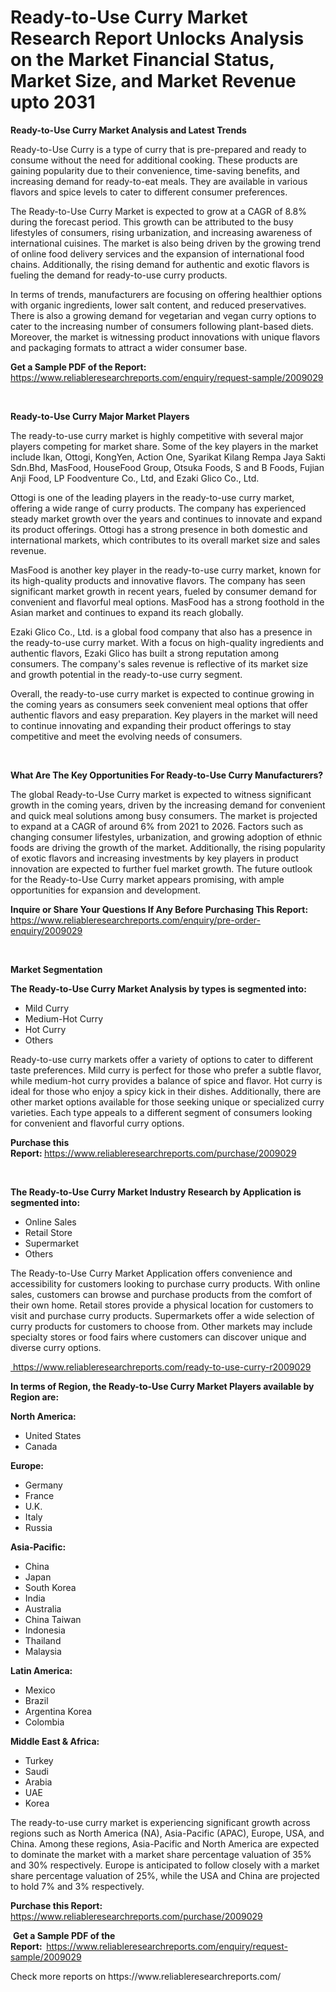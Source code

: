 <p><h1>Ready-to-Use Curry Market Research Report Unlocks Analysis on the Market Financial Status, Market Size, and Market Revenue upto 2031</h1></p><p><strong>Ready-to-Use Curry Market Analysis and Latest Trends</strong></p>
<p><p>Ready-to-Use Curry is a type of curry that is pre-prepared and ready to consume without the need for additional cooking. These products are gaining popularity due to their convenience, time-saving benefits, and increasing demand for ready-to-eat meals. They are available in various flavors and spice levels to cater to different consumer preferences.</p><p>The Ready-to-Use Curry Market is expected to grow at a CAGR of 8.8% during the forecast period. This growth can be attributed to the busy lifestyles of consumers, rising urbanization, and increasing awareness of international cuisines. The market is also being driven by the growing trend of online food delivery services and the expansion of international food chains. Additionally, the rising demand for authentic and exotic flavors is fueling the demand for ready-to-use curry products.</p><p>In terms of trends, manufacturers are focusing on offering healthier options with organic ingredients, lower salt content, and reduced preservatives. There is also a growing demand for vegetarian and vegan curry options to cater to the increasing number of consumers following plant-based diets. Moreover, the market is witnessing product innovations with unique flavors and packaging formats to attract a wider consumer base.</p></p>
<p><strong>Get a Sample PDF of the Report:&nbsp;</strong> <a href="https://www.reliableresearchreports.com/enquiry/request-sample/2009029">https://www.reliableresearchreports.com/enquiry/request-sample/2009029</a></p>
<p>&nbsp;</p>
<p><strong>Ready-to-Use Curry Major Market Players</strong></p>
<p><p>The ready-to-use curry market is highly competitive with several major players competing for market share. Some of the key players in the market include Ikan, Ottogi, KongYen, Action One, Syarikat Kilang Rempa Jaya Sakti Sdn.Bhd, MasFood, HouseFood Group, Otsuka Foods, S and B Foods, Fujian Anji Food, LP Foodventure Co., Ltd, and Ezaki Glico Co., Ltd.</p><p>Ottogi is one of the leading players in the ready-to-use curry market, offering a wide range of curry products. The company has experienced steady market growth over the years and continues to innovate and expand its product offerings. Ottogi has a strong presence in both domestic and international markets, which contributes to its overall market size and sales revenue.</p><p>MasFood is another key player in the ready-to-use curry market, known for its high-quality products and innovative flavors. The company has seen significant market growth in recent years, fueled by consumer demand for convenient and flavorful meal options. MasFood has a strong foothold in the Asian market and continues to expand its reach globally.</p><p>Ezaki Glico Co., Ltd. is a global food company that also has a presence in the ready-to-use curry market. With a focus on high-quality ingredients and authentic flavors, Ezaki Glico has built a strong reputation among consumers. The company's sales revenue is reflective of its market size and growth potential in the ready-to-use curry segment.</p><p>Overall, the ready-to-use curry market is expected to continue growing in the coming years as consumers seek convenient meal options that offer authentic flavors and easy preparation. Key players in the market will need to continue innovating and expanding their product offerings to stay competitive and meet the evolving needs of consumers.</p></p>
<p>&nbsp;</p>
<p><strong>What Are The Key Opportunities For Ready-to-Use Curry Manufacturers?</strong></p>
<p><p>The global Ready-to-Use Curry market is expected to witness significant growth in the coming years, driven by the increasing demand for convenient and quick meal solutions among busy consumers. The market is projected to expand at a CAGR of around 6% from 2021 to 2026. Factors such as changing consumer lifestyles, urbanization, and growing adoption of ethnic foods are driving the growth of the market. Additionally, the rising popularity of exotic flavors and increasing investments by key players in product innovation are expected to further fuel market growth. The future outlook for the Ready-to-Use Curry market appears promising, with ample opportunities for expansion and development.</p></p>
<p><strong>Inquire or Share Your Questions If Any Before Purchasing This Report:</strong> <a href="https://www.reliableresearchreports.com/enquiry/pre-order-enquiry/2009029">https://www.reliableresearchreports.com/enquiry/pre-order-enquiry/2009029</a></p>
<p>&nbsp;</p>
<p><strong>Market Segmentation</strong></p>
<p><strong>The Ready-to-Use Curry Market Analysis by types is segmented into:</strong></p>
<p><ul><li>Mild Curry</li><li>Medium-Hot Curry</li><li>Hot Curry</li><li>Others</li></ul></p>
<p><p>Ready-to-use curry markets offer a variety of options to cater to different taste preferences. Mild curry is perfect for those who prefer a subtle flavor, while medium-hot curry provides a balance of spice and flavor. Hot curry is ideal for those who enjoy a spicy kick in their dishes. Additionally, there are other market options available for those seeking unique or specialized curry varieties. Each type appeals to a different segment of consumers looking for convenient and flavorful curry options.</p></p>
<p><strong>Purchase this Report:&nbsp;</strong><a href="https://www.reliableresearchreports.com/purchase/2009029">https://www.reliableresearchreports.com/purchase/2009029</a></p>
<p>&nbsp;</p>
<p><strong>The Ready-to-Use Curry Market Industry Research by Application is segmented into:</strong></p>
<p><ul><li>Online Sales</li><li>Retail Store</li><li>Supermarket</li><li>Others</li></ul></p>
<p><p>The Ready-to-Use Curry Market Application offers convenience and accessibility for customers looking to purchase curry products. With online sales, customers can browse and purchase products from the comfort of their own home. Retail stores provide a physical location for customers to visit and purchase curry products. Supermarkets offer a wide selection of curry products for customers to choose from. Other markets may include specialty stores or food fairs where customers can discover unique and diverse curry options.</p></p>
<p><a href="https://www.reliableresearchreports.com/ready-to-use-curry-r2009029">&nbsp;https://www.reliableresearchreports.com/ready-to-use-curry-r2009029</a></p>
<p><strong>In terms of Region, the Ready-to-Use Curry Market Players available by Region are:</strong></p>
<p>
    <p> <strong> North America: </strong>
        <ul>
            <li>United States</li>
            <li>Canada</li>
        </ul>
        </p> 
    <p> <strong> Europe: </strong>
        <ul>
            <li>Germany</li>
            <li>France</li>
            <li>U.K.</li>
            <li>Italy</li>
            <li>Russia</li>
        </ul>
        </p> 
    <p> <strong> Asia-Pacific: </strong>
        <ul>
            <li>China</li>
            <li>Japan</li>
            <li>South Korea</li>
            <li>India</li>
            <li>Australia</li>
            <li>China Taiwan</li>
            <li>Indonesia</li>
            <li>Thailand</li>
            <li>Malaysia</li>
        </ul>
        </p> 
    <p> <strong> Latin America: </strong>
        <ul>
            <li>Mexico</li>
            <li>Brazil</li>
            <li>Argentina Korea</li>
            <li>Colombia</li>
        </ul>
        </p> 
    <p> <strong> Middle East & Africa: </strong>
        <ul>
            <li>Turkey</li>
            <li>Saudi</li>
            <li>Arabia</li>
            <li>UAE</li>
            <li>Korea</li>
        </ul>
    </p>
    </p>
<p><p>The ready-to-use curry market is experiencing significant growth across regions such as North America (NA), Asia-Pacific (APAC), Europe, USA, and China. Among these regions, Asia-Pacific and North America are expected to dominate the market with a market share percentage valuation of 35% and 30% respectively. Europe is anticipated to follow closely with a market share percentage valuation of 25%, while the USA and China are projected to hold 7% and 3% respectively.</p></p>
<p><strong>Purchase this Report: </strong><a href="https://www.reliableresearchreports.com/purchase/2009029">https://www.reliableresearchreports.com/purchase/2009029</a></p>
<p>&nbsp;<strong>Get a Sample PDF of the Report:&nbsp;&nbsp;</strong><a href="https://www.reliableresearchreports.com/enquiry/request-sample/2009029">https://www.reliableresearchreports.com/enquiry/request-sample/2009029</a></p>
<p><strong></strong></p>
<p>Check more reports on https://www.reliableresearchreports.com/</p>